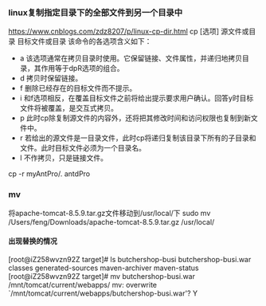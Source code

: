 ### linux复制指定目录下的全部文件到另一个目录中
https://www.cnblogs.com/zdz8207/p/linux-cp-dir.html
cp [选项] 源文件或目录 目标文件或目录
该命令的各选项含义如下：
- a 该选项通常在拷贝目录时使用。它保留链接、文件属性，并递归地拷贝目录，其作用等于dpR选项的组合。
- d 拷贝时保留链接。
- f 删除已经存在的目标文件而不提示。
- i 和f选项相反，在覆盖目标文件之前将给出提示要求用户确认。回答y时目标文件将被覆盖，是交互式拷贝。
- p 此时cp除复制源文件的内容外，还将把其修改时间和访问权限也复制到新文件中。
- r 若给出的源文件是一目录文件，此时cp将递归复制该目录下所有的子目录和文件。此时目标文件必须为一个目录名。
- l 不作拷贝，只是链接文件。

cp -r myAntPro/. antdPro

### mv
将apache-tomcat-8.5.9.tar.gz文件移动到/usr/local/下
sudo mv /Users/feng/Downloads/apache-tomcat-8.5.9.tar.gz /usr/local/

#### 出现替换的情况
[root@iZ258wvzn92Z target]# ls
butchershop-busi  butchershop-busi.war  classes  generated-sources  maven-archiver  maven-status
[root@iZ258wvzn92Z target]# mv butchershop-busi.war /mnt/tomcat/current/webapps/
mv: overwrite `/mnt/tomcat/current/webapps/butchershop-busi.war'? Y